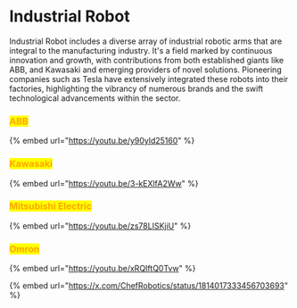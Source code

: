 # Industrial Robot

Industrial Robot includes a diverse array of industrial robotic arms that are integral to the manufacturing industry. It's a field marked by continuous innovation and growth, with contributions from both established giants like ABB, and Kawasaki and emerging providers of novel solutions. Pioneering companies such as Tesla have extensively integrated these robots into their factories, highlighting the vibrancy of numerous brands and the swift technological advancements within the sector.



### <mark style="color:orange;">ABB</mark>

{% embed url="https://youtu.be/y90yld25160" %}

### <mark style="color:orange;">Kawasaki</mark>

{% embed url="https://youtu.be/3-kEXlfA2Ww" %}

### <mark style="color:orange;">Mitsubishi Electric</mark>

{% embed url="https://youtu.be/zs78LISKjiU" %}

### <mark style="color:orange;">Omron</mark>

{% embed url="https://youtu.be/xRQIftQ0Tvw" %}





{% embed url="https://x.com/ChefRobotics/status/1814017333456703693" %}







